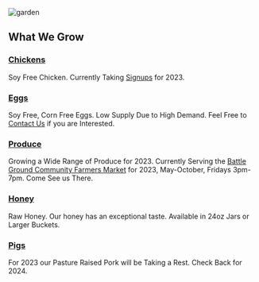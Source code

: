 ![garden](/sony/produce2.jpeg "garden")

## What We Grow

### [Chickens](/about/chickens/)
Soy Free Chicken. Currently Taking [Signups](/contact) for 2023.
### [Eggs](/about/eggs/)
Soy Free, Corn Free Eggs. Low Supply Due to High Demand. Feel Free to [Contact Us](/contact) if you are Interested.
### [Produce](/about/produce/)
Growing a Wide Range of Produce for 2023. Currently Serving the [Battle Ground Community Farmers Market](https://www.facebook.com/battlegroundfarmersmarket/) for 2023, May-October, Fridays 3pm-7pm. Come See us There.
### [Honey](/about/honey/)
Raw Honey. Our honey has an exceptional taste. Available in 24oz Jars or Larger Buckets.
### [Pigs](/about/pigs/)
For 2023 our Pasture Raised Pork will be Taking a Rest. Check Back for 2024.